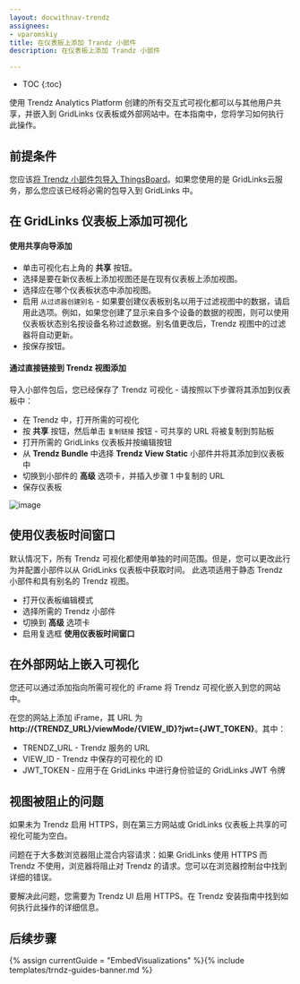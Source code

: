 ```yaml
---
layout: docwithnav-trendz
assignees:
- vparomskiy
title: 在仪表板上添加 Trandz 小部件
description: 在仪表板上添加 Trandz 小部件

---
```


* TOC
{:toc}

使用 Trendz Analytics Platform 创建的所有交互式可视化都可以与其他用户共享，并嵌入到 GridLinks 仪表板或外部网站中。在本指南中，您将学习如何执行此操作。

## 前提条件

您应该[将 Trendz 小部件包导入 ThingsBoard](/docs/trendz/trendz-bundle#Import-Trendz-bundle-into-ThingsBoard)。如果您使用的是 GridLinks云服务，那么您应该已经将必需的包导入到 GridLinks 中。

## 在 GridLinks 仪表板上添加可视化

#### 使用共享向导添加

* 单击可视化右上角的 **共享** 按钮。
* 选择是要在新仪表板上添加视图还是在现有仪表板上添加视图。
* 选择应在哪个仪表板状态中添加视图。
* 启用 `从过滤器创建别名` - 如果要创建仪表板别名以用于过滤视图中的数据，请启用此选项。例如，如果您创建了显示来自多个设备的数据的视图，则可以使用仪表板状态别名按设备名称过滤数据。别名值更改后，Trendz 视图中的过滤器将自动更新。
* 按保存按钮。

#### 通过直接链接到 Trendz 视图添加

导入小部件包后，您已经保存了 Trendz 可视化 - 请按照以下步骤将其添加到仪表板中：
* 在 Trendz 中，打开所需的可视化
* 按 **共享** 按钮，然后单击 `复制链接` 按钮 - 可共享的 URL 将被复制到剪贴板
* 打开所需的 GridLinks 仪表板并按编辑按钮
* 从 **Trendz Bundle** 中选择 **Trendz View Static** 小部件并将其添加到仪表板中
* 切换到小部件的 **高级** 选项卡，并插入步骤 1 中复制的 URL
* 保存仪表板

![image](/images/trendz/embed-trendz.gif) 

## 使用仪表板时间窗口

默认情况下，所有 Trendz 可视化都使用单独的时间范围。但是，您可以更改此行为并配置小部件以从 GridLinks 仪表板中获取时间。
此选项适用于静态 Trendz 小部件和具有别名的 Trendz 视图。

* 打开仪表板编辑模式
* 选择所需的 Trendz 小部件
* 切换到 **高级** 选项卡
* 启用复选框 **使用仪表板时间窗口**

## 在外部网站上嵌入可视化

您还可以通过添加指向所需可视化的 iFrame 将 Trendz 可视化嵌入到您的网站中。

在您的网站上添加 iFrame，其 URL 为 **http://{TRENDZ_URL}/viewMode/{VIEW_ID}?jwt={JWT_TOKEN}**。其中：
* TRENDZ_URL - Trendz 服务的 URL
* VIEW_ID - Trendz 中保存的可视化的 ID
* JWT_TOKEN - 应用于在 GridLinks 中进行身份验证的 GridLinks JWT 令牌

## 视图被阻止的问题

如果未为 Trendz 启用 HTTPS，则在第三方网站或 GridLinks 仪表板上共享的可视化可能为空白。

问题在于大多数浏览器阻止混合内容请求：如果 GridLinks 使用 HTTPS 而 Trendz 不使用，浏览器将阻止对 Trendz 的请求。您可以在浏览器控制台中找到详细的错误。

要解决此问题，您需要为 Trendz UI 启用 HTTPS。在 Trendz 安装指南中找到如何执行此操作的详细信息。

## 后续步骤

{% assign currentGuide = "EmbedVisualizations" %}{% include templates/trndz-guides-banner.md %}